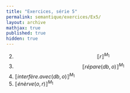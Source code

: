 ```yaml
---
title: "Exercices, série 5"
permalink: semantique/exercices/Ex5/
layout: archive
mathjax: true
published: true
hidden: true
---
```



   2. $$\llbracket r \rrbracket^{M_{1}}$$
   3. $$\llbracket répare(db,o) \rrbracket^{M_{1}}$$
   4. $\llbracket interfère.avec(db, o) \rrbracket^{M_{1}}$
   5. $\llbracket énèrve(o, r) \rrbracket^{M_{1}}$

